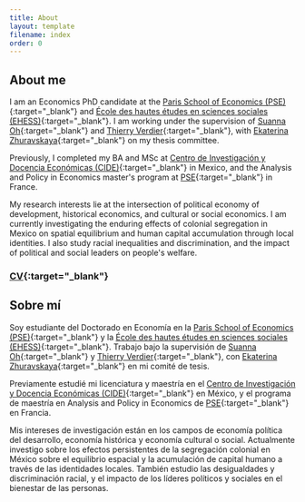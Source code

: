 ```yaml
---
title: About
layout: template
filename: index
order: 0
---  
```


## About me

I am an Economics PhD candidate at the [Paris School of Economics (PSE)](https://www.parisschoolofeconomics.eu/en/){:target="_blank"} and [École des hautes études en sciences sociales (EHESS)](https://www.ehess.fr/fr){:target="_blank"}. I am working under the supervision of [Suanna Oh](https://www.suannaoh.com/){:target="_blank"} and [Thierry Verdier](https://www.parisschoolofeconomics.eu/fr/verdier-thierry/){:target="_blank"}, with [Ekaterina Zhuravskaya](http://www.parisschoolofeconomics.com/zhuravskaya-ekaterina/){:target="_blank"} on my thesis committee.

Previously, I completed my BA and MSc at [Centro de Investigación y Docencia Económicas (CIDE)](https://www.cide.edu/de/){:target="_blank"} in Mexico, and the Analysis and Policy in Economics master's program at [PSE](https://www.parisschoolofeconomics.eu/en/teaching/masters-program/ape-analysis-policy-in-economics/){:target="_blank"} in France.

My research interests lie at the intersection of political economy of development, historical economics, and cultural or social economics. I am currently investigating the enduring effects of colonial segregation in Mexico on spatial equilibrium and human capital accumulation through local identities. I also study racial inequalities and discrimination, and the impact of political and social leaders on people's welfare.

### [CV](https://github.com/woomora/Woo-Mora-CV-pdf/raw/2dccb6d6a971691b0736274d2e7a0e2a1cc993f7/Woo-Mora%20CV.pdf){:target="_blank"}

## Sobre mí

Soy estudiante del Doctorado en Economía en la [Paris School of Economics (PSE)](https://www.parisschoolofeconomics.eu/en/){:target="_blank"} y la [École des hautes études en sciences sociales (EHESS)](https://www.ehess.fr/fr){:target="_blank"}. Trabajo bajo la supervisión de [Suanna Oh](https://www.suannaoh.com/){:target="_blank"} y [Thierry Verdier](https://www.parisschoolofeconomics.eu/fr/verdier-thierry/){:target="_blank"}, con [Ekaterina Zhuravskaya](http://www.parisschoolofeconomics.com/zhuravskaya-ekaterina/){:target="_blank"} en mi comité de tesis.

Previamente estudié mi licenciatura y maestría en el [Centro de Investigación y Docencia Económicas (CIDE)](https://www.cide.edu/de/){:target="_blank"} en México, y el programa de maestría en Analysis and Policy in Economics de [PSE](https://www.parisschoolofeconomics.eu/en/teaching/masters-program/ape-analysis-policy-in-economics/){:target="_blank"} en Francia.

Mis intereses de investigación están en los campos de economía política del desarrollo, economía histórica y economía cultural o social. Actualmente investigo sobre los efectos persistentes de la segregación colonial en México sobre el equilibrio espacial y la acumulación de capital humano a través de las identidades locales. También estudio las desigualdades y discriminación racial, y el impacto de los líderes políticos y sociales en el bienestar de las personas.

